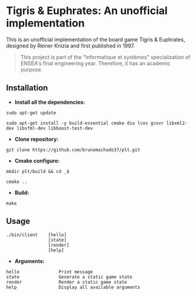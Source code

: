 Tigris & Euphrates: An unofficial implementation
===============

This is an unofficial implementation of the board game Tigris & Euphrates, designed by Reiner Knizia and first published in 1997.

> This project is part of the "Informatique et systèmes" specialization of ENSEA's final engineering year. Therefore, it has an academic purpose.


Installation
------------

* **Install all the dependencies:**
```
sudo apt-get update
```
```
sudo apt-get install -y build-essential cmake dia lcov gcovr libxml2-dev libsfml-dev libboost-test-dev
```

* **Clone repository:**
```
git clone https://github.com/brunomachado37/plt.git
```

* **Cmake configure:**
```
mkdir plt/build && cd _$
```
```
cmake ..
```

* **Build:**
```
make
```

Usage
------------
```
./bin/client    [hello]
                [state]
                [render]
                [help] 
```


* **Arguments:**
```
hello               Print message
state               Generate a static game state
render              Render a static game state    
help                Display all available arguments
```